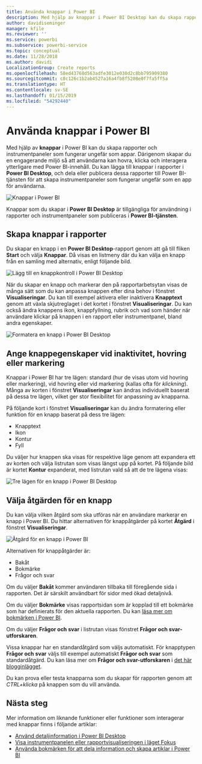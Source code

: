 ```yaml
---
title: Använda knappar i Power BI
description: Med hjälp av knappar i Power BI Desktop kan du skapa rapporter och instrumentpaneler som fungerar som appar, och fördjupa interaktionen med användare
author: davidiseminger
manager: kfile
ms.reviewer: ''
ms.service: powerbi
ms.subservice: powerbi-service
ms.topic: conceptual
ms.date: 11/28/2018
ms.author: davidi
LocalizationGroup: Create reports
ms.openlocfilehash: 58ed43768d563adfe3012e030d2c8bb795909380
ms.sourcegitcommit: c8c126c1b2ab4527a16a4fb8f5208e0f7fa5ff5a
ms.translationtype: HT
ms.contentlocale: sv-SE
ms.lasthandoff: 01/15/2019
ms.locfileid: "54292440"
---
```

# <a name="using-buttons-in-power-bi"></a>Använda knappar i Power BI
Med hjälp av **knappar** i Power BI kan du skapa rapporter och instrumentpaneler som fungerar ungefär som appar. Därigenom skapar du en engagerande miljö så att användarna kan hovra, klicka och interagera ytterligare med Power BI-innehåll. Du kan lägga till knappar i rapporter i **Power BI Desktop**, och dela eller publicera dessa rapporter till Power BI-tjänsten för att skapa instrumentpaneler som fungerar ungefär som en app för användarna.

![Knappar i Power BI](media/desktop-buttons/desktop-buttons_01.png)

Knappar som du skapar i **Power BI Desktop** är tillgängliga för användning i rapporter och instrumentpaneler som publiceras i **Power BI-tjänsten**.

## <a name="creating-buttons-in-reports"></a>Skapa knappar i rapporter
Du skapar en knapp i en **Power BI Desktop**-rapport genom att gå till fliken **Start** och välja **Knappar**. Då visas en listmeny där du kan välja en knapp från en samling med alternativ, enligt följande bild. 

![Lägg till en knappkontroll i Power BI Desktop](media/desktop-buttons/desktop-buttons_02.png)

När du skapar en knapp och markerar den på rapportarbetsytan visas de många sätt som du kan anpassa knappen efter dina behov i fönstret **Visualiseringar**. Du kan till exempel aktivera eller inaktivera **Knapptext** genom att växla skjutreglaget i det kortet i fönstret **Visualiseringar**. Du kan också ändra knappens ikon, knappfyllning, rubrik och vad som händer när användare klickar på knappen i en rapport eller instrumentpanel, bland andra egenskaper.

![Formatera en knapp i Power BI Desktop](media/desktop-buttons/desktop-buttons_03.png)

## <a name="set-button-properties-when-idle-hovered-over-or-selected"></a>Ange knappegenskaper vid inaktivitet, hovring eller markering

Knappar i Power BI har tre lägen: standard (hur de visas utom vid hovring eller markering), vid hovring eller vid markering (kallas ofta för *klickning*). Många av korten i fönstret **Visualiseringar** kan ändras individuellt baserat på dessa tre lägen, vilket ger stor flexibilitet för anpassning av knapparna.

På följande kort i fönstret **Visualiseringar** kan du ändra formatering eller funktion för en knapp baserat på dess tre lägen:

* Knapptext
* Ikon
* Kontur
* Fyll

Du väljer hur knappen ska visas för respektive läge genom att expandera ett av korten och välja listrutan som visas längst upp på kortet. På följande bild är kortet **Kontur** expanderat, med listrutan vald så att de tre lägena visas:

![Tre lägen för en knapp i Power BI Desktop](media/desktop-buttons/desktop-buttons_04.png)


## <a name="select-the-action-for-a-button"></a>Välja åtgärden för en knapp

Du kan välja vilken åtgärd som ska utföras när en användare markerar en knapp i Power BI. Du hittar alternativen för knappåtgärder på kortet **Åtgärd** i fönstret **Visualiseringar**.

![Åtgärd för en knapp i Power BI](media/desktop-buttons/desktop-buttons_05.png)

Alternativen för knappåtgärder är:

* Bakåt
* Bokmärke
* Frågor och svar

Om du väljer **Bakåt** kommer användaren tillbaka till föregående sida i rapporten. Det är särskilt användbart för sidor med ökad detaljnivå.

Om du väljer **Bokmärke** visas rapportsidan som är kopplad till ett bokmärke som har definierats för den aktuella rapporten. Du kan [läsa mer om bokmärken i Power BI](desktop-bookmarks.md). 

Om du väljer **Frågor och svar** i listrutan visas fönstret **Frågor och svar-utforskaren**. 

Vissa knappar har en standardåtgärd som väljs automatiskt. För knapptypen **Frågor och svar** väljs till exempel automatiskt **Frågor och svar** som standardåtgärd. Du kan läsa mer om **Frågor och svar-utforskaren** i [det här blogginlägget](https://powerbi.microsoft.com/blog/power-bi-desktop-april-2018-feature-summary/#Q&AExplorer).

Du kan prova eller testa knapparna som du skapar för rapporten genom att *CTRL+klicka* på knappen som du vill använda. 

## <a name="next-steps"></a>Nästa steg
Mer information om liknande funktioner eller funktioner som interagerar med knappar finns i följande artiklar:

* [Använd detaljinformation i Power BI Desktop](desktop-drillthrough.md)
* [Visa instrumentpanelen eller rapportvisualiseringen i läget Fokus](consumer/end-user-focus.md)
* [Använda bokmärken för att dela information och skapa artiklar i Power BI](desktop-bookmarks.md)

